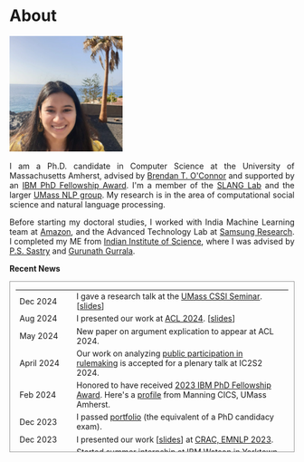 # About 

<img src="./images/me_crop.jpg" width="200"/>

<p align="justify"> I am a Ph.D. candidate in Computer Science at the University of Massachusetts Amherst, advised by <a href="http://brenocon.com/">Brendan T. O'Connor</a> and supported by an <a href="https://research.ibm.com/university/awards/fellowships-awardees.html">IBM PhD Fellowship Award</a>. I'm a member of the <a href="https://slanglab.cs.umass.edu/">SLANG Lab</a> and the larger <a href="https://nlp.cs.umass.edu/">UMass NLP group</a>. My research is in the area of computational social science and natural language processing. </p>

<p align="justify"> Before starting my doctoral studies, I worked with India Machine Learning team at <a href="https://www.amazon.science/">Amazon</a>, and the Advanced Technology Lab at <a href="https://research.samsung.com/sri-b">Samsung Research</a>. I completed my ME from <a href="https://www.iisc.ac.in/"> Indian Institute of Science</a>, where I was advised by <a href="https://ee.iisc.ac.in/sastry-p-s/">P.S. Sastry</a> and <a href="https://ee.iisc.ac.in/~gurunath/">Gurunath Gurrala</a>.</p>

<b> Recent News</b>

<div style="height:300px;overflow:auto; border:1px solid #999; padding-left: 0.7em; padding-right: 0.7em">
<table>
<col width="150px">
<col width="650px">
  <tr>
    <td> Dec 2024 </td>
    <td> I gave a research talk at the <a href="https://www.cssi.umass.edu/events/fri-12062024-1200/cssi-seminar-phd-student-spotlight-presentations">UMass CSSI Seminar</a>. [<a href="https://docs.google.com/presentation/d/1PUusL3TYfJzUYBss2oBPJbtRwNl9VSA4TH3rbLlaO_w/edit?usp=sharing">slides</a>]</td> 
  </tr>
  <tr>
    <td> Aug 2024 </td>
    <td> I presented our work at <a href="https://2024.aclweb.org/">ACL 2024</a>. [<a href="https://docs.google.com/presentation/d/1IeqWBia4uzQ1U1s5sxB9D7aUefGCWmULzPvp4ZKGVlE/edit?usp=sharing">slides</a>] </td> 
  </tr>
  <tr>
    <td> May 2024 </td>
    <td> New paper on argument explication to appear at ACL 2024. </td> 
  </tr>
  <tr>
    <td> April 2024 </td>
    <td> Our work on analyzing <a href="https://ankitaiisc.github.io/images/argex_ic2s2_submission_nonannon_1.pdf">public participation in rulemaking</a> is accepted for a plenary talk at IC2S2 2024. </td> 
  </tr>
  <tr>
    <td> Feb 2024 </td>
    <td> Honored to have received <a href="https://research.ibm.com/university/awards/fellowships-awardees.html"> 2023 IBM PhD Fellowship Award</a>. Here's a <a href="https://www.cics.umass.edu/news/cics-phd-candidates-ankita-gupta-and-lijun-zhang-receive-2023-ibm-phd-fellowship">profile</a> from Manning CICS, UMass Amherst.</td>
  </tr>
  <tr> 
    <td>Dec 2023</td>
    <td>I passed <a href="https://www.cics.umass.edu/grads/portfolio">portfolio</a> (the equivalent of a PhD candidacy exam).</td>
  </tr>
  <tr>
    <td>Dec 2023</td>
    <td> I presented our work [<a href="https://ankitaiisc.github.io/images/ezCoref_crac_2023.pdf">slides</a>] at <a href="https://sites.google.com/view/crac2023/">CRAC, EMNLP 2023</a>.</td>
  </tr>
  <tr>
    <td>June 2023</td>
    <td>Started summer internship at <a href="https://research.ibm.com/teams/natural-language-processing"> IBM Watson </a> in Yorktown Heights, New York</td>
  </tr>
  <tr>
    <td>April 2023</td>
    <td> I am presenting a <a href="https://ankitaiisc.github.io/images/ezCoref_Poster.pdf">poster</a> at <a href="https://nenlp.github.io/spr2023/full_schedule.html">NENLP 2023</a>.</td>
  </tr>
  <tr>
    <td>March 2023</td>
    <td> <a href="https://osf.io/preprints/socarxiv/4dngy/">Our paper</a> was mentioned on <a href="https://pca.st/c81zlgty#t=2663">Strict Scrutiny</a>, a podcast about the United States Supreme Court and the legal culture that surrounds it.</td>
  </tr>
  <tr>
    <td>Jan 2023</td>
    <td>New paper on coreference annotation (<a href="https://arxiv.org/abs/2210.07188">ezCoref</a>) to appear at EACL 2023. Check out our codebase <a href="https://github.com/gnkitaa/ezCoref">here</a>.</td>
  </tr>
  <tr>
    <td>Nov 2022</td>
  	<td>New paper on <a href="https://arxiv.org/abs/2212.14486">analyzing political rhetoric via epistemic stances</a> to appear at NLP+CSS, EMNLP 2022.</td>
  </tr>
  
  <tr>
    <td>Fall 2022</td>
  	<td>I am co-organizing the <a href="https://umass-mlfl.github.io/">Machine Learning and Friends Lunch</a> at UMass Amherst with Wenlong Zhao and Dmitry Petrov. If you have speaker recommendations, fill them <a href="https://forms.gle/7t8rZzwYepxuShKM8">here</a>!</td>
  </tr>
  <tr>
    <td>May 2022</td>
    <td>Started summer internship at <a href="https://research.ibm.com/teams/natural-language-processing"> IBM Watson </a> in Yorktown Heights, New York</td>
  </tr>
  <tr>
    <td>Oct 2021</td>
    <td>Presented at <a href="https://tada2021.org/"> TADA 2021</a></td>
  </tr>
  <tr>
    <td>July 2021</td>
    <td>Awarded <a href="https://ghc.anitab.org/attend/scholarships/academics/"> Grace Hopper Celebration 2021 Student Scholarship</a></td>
  </tr>
  <tr>
    <td>June 2021</td>
    <td>Awarded <a href="https://www.cics.umass.edu/support"> Anuradha and Hanuma Kodavalla Graduate Scholarship in Computer Science</a></td>
  </tr>
  <tr>
    <td>May 2021</td>
    <td>Awarded <a href="https://www.cics.umass.edu/support"> W. Bruce Croft Graduate Scholarship in Computer Science</a></td>
  </tr>
  <tr>
    <td>Jan  2021</td>
    <td>Started my Ph.D. in Computer Science at <a href="https://www.umass.edu/">UMass Amherst</a></td>
  </tr>
</table>


